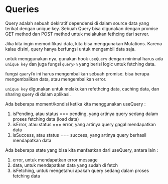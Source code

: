 # Queries

Query adalah sebuah deklratif dependensi di dalam source data yang terikat dengan unique key.
Sebuah Query bisa digunakan dengan promise GET method dan POST method untuk melakukan fethcing dari server.

Jika kita ingin memodifikasi data, kita bisa menggunakan Mutations.
Karena kalau disini, query hanya berfungsi untuk mengambil data saja.

untuk menggunakan nya, gunakan hook `useQuery` dengan minimal harus ada `unique key` dan juga fungsi `queryFn` yang berisi logic untuk fetching data.

fungsi `queryFn` ini harus mengembalikan sebuah promise. bisa berupa mengembalikan data, atau mengembalikan error.

`unique key` digunakan untuk melakukan refethcing data, caching data, dan sharing query di dalam aplikasi.

Ada beberapa moment/kondisi ketika kita menggunakan useQuery :

1. isPending, atau status === pending, yang artinya query sedang dalam proses fetching data (load data)
2. isError, atau status === error, yang artinya query gagal mendapatkan data
3. isSuccess, atau status === success, yang artinya query berhasil mendapatkan data

Ada beberapa state yang bisa kita manfaatkan dari useQuery, antara lain :

1. error, untuk mendapatkan error message
2. data, untuk mendapatkan data yang sudah di fetch
3. isFetching, untuk mengetahui apakah query sedang dalam proses fetching data
